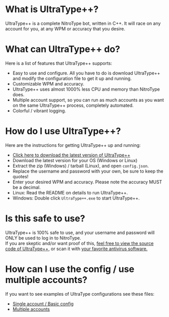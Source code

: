 # What is UltraType++?
UltraType++ is a complete NitroType bot, written in C++. It will race on any account for you, at any WPM or accuracy that you desire.

# What can UltraType++ do?
Here is a list of features that UltraType++ supports:
- Easy to use and configure. All you have to do is download UltraType++ and modify the configuration file to get it up and running.
- Customizable WPM and accuracy.
- UltraType++ uses almost 1000% less CPU and memory than NitroType does.
- Multiple account support, so you can run as much accounts as you want on the same UltraType++ process, completely automated.
- Colorful / vibrant logging.

# How do I use UltraType++?
Here are the instructions for getting UltraType++ up and running:

- [Click here to download the latest version of UltraType++](https://github.com/ultratype/UltraTypePP/releases)
- Download the latest version for your OS (Windows or Linux)
- Extract the zip (Windows) / tarball (Linux), and open `config.json`.
- Replace the username and password with your own, be sure to keep the quotes!
- Enter your desired WPM and accuracy. Please note the accuracy MUST be a decimal.
- Linux: Read the README on details to run UltraType++.
- Windows: Double click `UltraType++.exe` to start UltraType++.

# Is this safe to use?
UltraType++ is 100% safe to use, and your username and password will ONLY be used to log in to NitroType.<br>
If you are skeptic and/or want proof of this, [feel free to view the source code of UltraType++](https://github.com/ultratype/UltraTypePP/tree/master/src), or scan it with [your favorite antivirus software.](https://virustotal.com/)

# How can I use the config / use multiple accounts?
If you want to see examples of UltraType configurations see these files:
- [Single account / Basic config](https://github.com/ultratype/UltraTypePP/blob/master/config-example.json)
- [Multiple accounts](https://github.com/ultratype/UltraTypePP/blob/master/config-example-multiaccount.json)